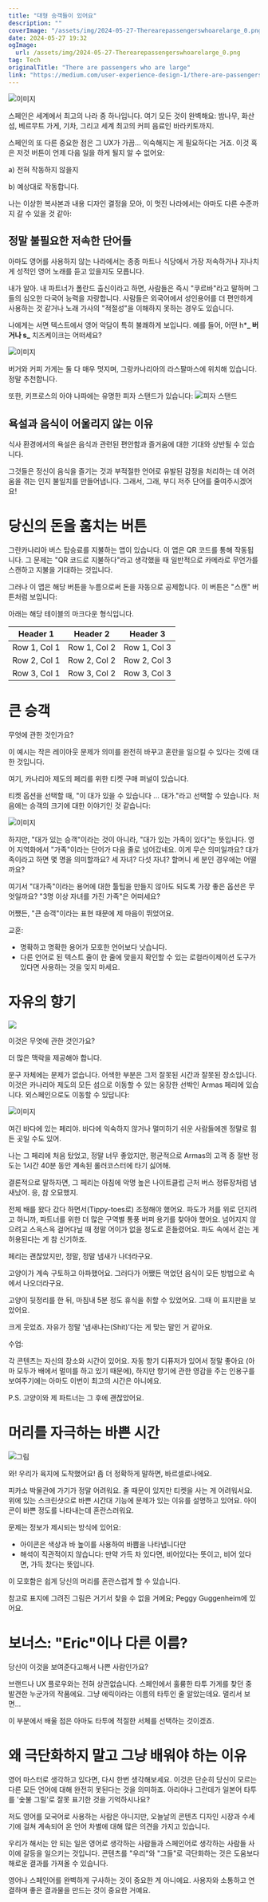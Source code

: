 ```yaml
---
title: "대형 승객들이 있어요"
description: ""
coverImage: "/assets/img/2024-05-27-Therearepassengerswhoarelarge_0.png"
date: 2024-05-27 19:32
ogImage:
  url: /assets/img/2024-05-27-Therearepassengerswhoarelarge_0.png
tag: Tech
originalTitle: "There are passengers who are large"
link: "https://medium.com/user-experience-design-1/there-are-passengers-who-are-large-d0f8a8dd3008"
---
```


![이미지](/assets/img/2024-05-27-Therearepassengerswhoarelarge_0.png)

스페인은 세계에서 최고의 나라 중 하나입니다. 여기 모든 것이 완벽해요: 밤나무, 화산 섬, 베르무트 가게, 기차, 그리고 세계 최고의 커피 음료인 바라키토까지.

스페인의 또 다른 중요한 점은 그 UX가 가끔... 익숙해지는 게 필요하다는 거죠. 이것 혹은 저것 버튼이 언제 다음 일을 하게 될지 알 수 없어요:

a) 전혀 작동하지 않을지

<div class="content-ad"></div>

b) 예상대로 작동합니다.

나는 이상한 복사본과 내용 디자인 결정을 모아, 이 멋진 나라에서는 아마도 다른 수준까지 갈 수 있을 것 같아:

## 정말 불필요한 저속한 단어들

아마도 영어를 사용하지 않는 나라에서는 종종 마트나 식당에서 가장 저속하거나 지나치게 성적인 영어 노래를 듣고 있을지도 모릅니다.

<div class="content-ad"></div>

내가 알아. 내 파트너가 폴란드 출신이라고 하면, 사람들은 즉시 "쿠르바"라고 말하며 그들의 심오한 다국어 능력을 자랑합니다. 사람들은 외국어에서 성인용어를 더 편안하게 사용하는 것 같거나 노래 가사의 "적절성"을 이해하지 못하는 경우도 있습니다.

나에게는 서면 텍스트에서 영어 악담이 특히 불쾌하게 보입니다. 예를 들어, 어떤 h\***_ 버거나 s_** 치즈케이크는 어떠세요?

![이미지](/assets/img/2024-05-27-Therearepassengerswhoarelarge_1.png)

버거와 커피 가게는 둘 다 매우 멋지며, 그랑카나리아의 라스팔마스에 위치해 있습니다. 정말 추천합니다.

<div class="content-ad"></div>

또한, 키프로스의 아야 나파에는 유명한 피자 스탠드가 있습니다:
![피자 스탠드](/assets/img/2024-05-27-Therearepassengerswhoarelarge_2.png)

## 욕설과 음식이 어울리지 않는 이유

식사 환경에서의 욕설은 음식과 관련된 편안함과 즐거움에 대한 기대와 상반될 수 있습니다.

<div class="content-ad"></div>

그것들은 정신이 음식을 즐기는 것과 부적절한 언어로 유발된 감정을 처리하는 데 어려움을 겪는 인지 불일치를 만들어냅니다. 그래서, 그래, 부디 저주 단어를 줄여주시겠어요!

# 당신의 돈을 훔치는 버튼

그란카나리아 버스 탑승료를 지불하는 앱이 있습니다. 이 앱은 QR 코드를 통해 작동됩니다. 그 문제는 "QR 코드로 지불하다"라고 생각했을 때 일반적으로 카메라로 무언가를 스캔하고 지불을 기대하는 것입니다.

그러나 이 앱은 해당 버튼을 누름으로써 돈을 자동으로 공제합니다. 이 버튼은 "스캔" 버튼처럼 보입니다:

<div class="content-ad"></div>

아래는 해당 테이블의 마크다운 형식입니다.

| Header 1     | Header 2     | Header 3     |
| ------------ | ------------ | ------------ |
| Row 1, Col 1 | Row 1, Col 2 | Row 1, Col 3 |
| Row 2, Col 1 | Row 2, Col 2 | Row 2, Col 3 |
| Row 3, Col 1 | Row 3, Col 2 | Row 3, Col 3 |

<div class="content-ad"></div>

# 큰 승객

무엇에 관한 것인가요?

이 예시는 작은 레이아웃 문제가 의미를 완전히 바꾸고 혼란을 일으킬 수 있다는 것에 대한 것입니다.

여기, 카나리아 제도의 페리를 위한 티켓 구매 퍼널이 있습니다.

<div class="content-ad"></div>

티켓 옵션을 선택할 때, "이 대가 있을 수 있습니다 ... 대가."라고 선택할 수 있습니다. 처음에는 승객의 크기에 대한 이야기인 것 같습니다:

![이미지](/assets/img/2024-05-27-Therearepassengerswhoarelarge_4.png)

하지만, "대가 있는 승객"이라는 것이 아니라, "대가 있는 가족이 있다"는 뜻입니다. 영어 지역화에서 "가족"이라는 단어가 다음 줄로 넘어갔네요. 이게 무슨 의미일까요? 대가족이라고 하면 몇 명을 의미할까요? 세 자녀? 다섯 자녀? 할머니 세 분인 경우에는 어떨까요?

여기서 "대가족"이라는 용어에 대한 툴팁을 만들지 않아도 되도록 가장 좋은 옵션은 무엇일까요? "3명 이상 자녀를 가진 가족"은 어떠세요?

<div class="content-ad"></div>

어쨌든, "큰 승객"이라는 표현 때문에 제 마음이 뛰었어요.

교훈:

- 명확하고 명확한 용어가 모호한 언어보다 낫습니다.
- 다른 언어로 된 텍스트 줄이 한 줄에 맞을지 확인할 수 있는 로컬라이제이션 도구가 있다면 사용하는 것을 잊지 마세요.

# 자유의 향기

<div class="content-ad"></div>

<img src="/assets/img/2024-05-27-Therearepassengerswhoarelarge_5.png" />

이것은 무엇에 관한 것인가요?

더 많은 맥락을 제공해야 합니다.

문구 자체에는 문제가 없습니다. 어색한 부분은 그저 잘못된 시간과 잘못된 장소입니다. 이것은 카나리아 제도의 모든 섬으로 이동할 수 있는 웅장한 선박인 Armas 페리에 있습니다. 외스페인으로도 이동할 수 있답니다:

<div class="content-ad"></div>

![이미지](/assets/img/2024-05-27-Therearepassengerswhoarelarge_6.png)

여긴 바다에 있는 페리야. 바다에 익숙하지 않거나 멀미하기 쉬운 사람들에겐 정말로 힘든 곳일 수도 있어.

나는 그 페리에 처음 탔었고, 정말 너무 좋았지만, 평균적으로 Armas의 고객 중 절반 정도는 1시간 40분 동안 계속된 롤러코스터에 타기 싫어해.

결론적으로 말하자면, 그 페리는 아침에 악명 높은 나이트클럽 근처 버스 정류장처럼 냄새났어. 응, 참 오묘했지.

<div class="content-ad"></div>

전체 배를 왔다 갔다 하면서(Tippy-toes로) 조정해야 했어요. 파도가 저를 위로 던지려고 하니까, 파트너를 위한 더 많은 구역별 통풍 버퍼 용기를 찾아야 했어요. 넘어지지 않으려고 스윽스윽 걸어다닐 때 정말 어이가 없을 정도로 흔들렸어요. 파도 속에서 걷는 게 허용된다는 게 참 신기하죠.

페리는 괜찮았지만, 정말, 정말 냄새가 나더라구요.

고양이가 계속 구토하고 아파했어요. 그러다가 어쨌든 먹었던 음식이 모든 방법으로 속에서 나오더라구요.

고양이 뒷정리를 한 뒤, 마침내 5분 정도 휴식을 취할 수 있었어요. 그때 이 표지판을 보았어요.

크게 웃었죠. 자유가 정말 '냄새나는(Shit)'다는 게 맞는 말인 거 같아요.

<div class="content-ad"></div>

수업:

각 콘텐츠는 자신의 장소와 시간이 있어요. 자동 향기 디퓨저가 있어서 정말 좋아요 (아마 모두가 배에서 멀미를 하고 있기 때문에), 하지만 향기에 관한 영감을 주는 인용구를 보여주기에는 아마도 이번이 최고의 시간은 아니에요.

P.S. 고양이와 제 파트너는 그 후에 괜찮았어요.

# 머리를 자극하는 바쁜 시간

<div class="content-ad"></div>

![그림](/assets/img/2024-05-27-Therearepassengerswhoarelarge_7.png)

와! 우리가 육지에 도착했어요! 좀 더 정확하게 말하면, 바르셀로나에요.

피카소 박물관에 가기가 정말 어려워요. 줄 때문이 있지만 티켓을 사는 게 어려워서요. 위에 있는 스크린샷으로 바쁜 시간대 기능에 문제가 있는 이유를 설명하고 있어요. 아이콘이 바쁜 정도를 나타내는데 혼란스러워요.

문제는 정보가 제시되는 방식에 있어요:

<div class="content-ad"></div>

- 아이콘은 색상과 바 높이를 사용하여 바쁨을 나타냅니다만
- 해석이 직관적이지 않습니다: 만약 가득 차 있다면, 비어있다는 뜻이고, 비어 있다면, 가득 찼다는 뜻입니다.

이 모호함은 쉽게 당신의 머리를 혼란스럽게 할 수 있습니다.

참고로 표지에 그려진 그림은 거기서 찾을 수 없을 거에요; Peggy Guggenheim에 있어요.

# 보너스: "Eric"이나 다른 이름?

<div class="content-ad"></div>

당신이 이것을 보여준다고해서 나쁜 사람인가요?

브랜드나 UX 플로우와는 전혀 상관없습니다. 스페인에서 훌륭한 타투 가게를 찾던 중 발견한 누군가의 작품에요. 그냥 에릭이라는 이름의 타투인 줄 알았는데요. 멀리서 보면...

이 부분에서 배울 점은 아마도 타투에 적절한 서체를 선택하는 것이겠죠.

<div class="content-ad"></div>

# 왜 극단화하지 말고 그냥 배워야 하는 이유

영어 마스터로 생각하고 있다면, 다시 한번 생각해보세요. 이것은 단순히 당신이 모르는 다른 모든 언어에 대해 완전히 못된다는 것을 의미하죠. 아리아나 그란데가 일본어 타투를 '숯불 그릴'로 잘못 표기한 것을 기억하시나요?

저도 영어를 모국어로 사용하는 사람은 아니지만, 오늘날의 콘텐츠 디자인 시장과 수세기에 걸쳐 계속되어 온 언어 차별에 대해 많은 의견을 가지고 있습니다.

우리가 해서는 안 되는 일은 영어로 생각하는 사람들과 스페인어로 생각하는 사람들 사이에 갈등을 일으키는 것입니다. 콘텐츠를 "우리"와 "그들"로 극단화하는 것은 도움보다 해로운 결과를 가져올 수 있습니다.

<div class="content-ad"></div>

영어나 스페인어를 완벽하게 구사하는 것이 중요한 게 아니에요. 사용자와 소통하고 연결하며 좋은 결과물을 만드는 것이 중요한 거예요.
